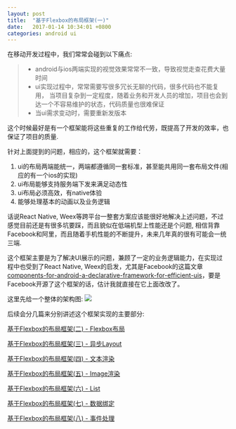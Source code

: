 ```yaml
---
layout: post
title:  "基于Flexbox的布局框架(一)"
date:   2017-01-14 10:34:01 +0800
categories: android ui
---
```

在移动开发过程中，我们常常会碰到以下痛点:

>* android与ios两端实现的视觉效果常常不一致，导致视觉走查花费大量时间
>* ui实现过程中，常常需要写很多冗长无聊的代码，很多代码也不能复用，
当项目复杂到一定程度，随着业务和开发人员的增加，项目也会到达一个不容易维护的状态，代码质量也很难保证
>* 当ui需求变动时，需要重新发版本

这个时候最好是有一个框架能将这些重复的工作给代劳，既提高了开发的效率，也保证了项目的质量.

针对上面提到的问题，相应的，这个框架就需要：
1. ui的布局两端能统一，两端都遵循同一套标准，甚至能共用同一套布局文件(相应的有一个ios的实现)
2. ui布局能够支持服务端下发来满足动态性
3. ui布局必须高效，有native体验
4. 能够处理基本的动画以及业务逻辑

话说React Native, Weex等跨平台一整套方案应该能很好地解决上述问题，不过感觉目前还是有很多坑要踩，而且貌似在低端机型上性能还是个问题,
相信背靠Facebook和阿里，而且随着手机性能的不断提升，未来几年真的很有可能会一统三端.

这个框架主要是为了解决UI展示的问题，兼顾了一定的业务逻辑能力，在实现过程中也受到了React Native, Weex的启发，尤其是Facebook的这篇文章[components-for-android-a-declarative-framework-for-efficient-uis][components for android]，要是Facebook开源了这个框架的话，估计我就直接在它上面改改了。

这里先给一个整体的架构图:
![](https://shuijwan.github.io/source/pics/arch.png)

后续会分几篇来分别讲述这个框架实现的主要部分:

[基于Flexbox的布局框架(二) - Flexbox布局][part2]

[基于Flexbox的布局框架(三) - 异步Layout][part3]

[基于Flexbox的布局框架(四) - 文本渲染][part4]

[基于Flexbox的布局框架(五) - Image渲染][part5]

[基于Flexbox的布局框架(六) - List][part6]

[基于Flexbox的布局框架(七) - 数据绑定][part7]

[基于Flexbox的布局框架(八) - 事件处理][part8]


[part2]:https://shuijwan.github.io//android/ui/2017/01/15/基于Flexbox的布局框架(二)-Flexbox布局.html
[part3]:http://jekyllrb.com/docs/home
[part4]:http://jekyllrb.com/docs/home
[part5]:http://jekyllrb.com/docs/home
[part6]:http://jekyllrb.com/docs/home
[part7]:http://jekyllrb.com/docs/home
[part8]:http://jekyllrb.com/docs/home
[components for android]:https://code.facebook.com/posts/531104390396423/components-for-android-a-declarative-framework-for-efficient-uis/
